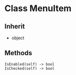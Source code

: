# Class MenuItem

## Inherit

* object

## Methods
```
IsEnabled(self) -> bool
IsChecked(self) -> bool
```